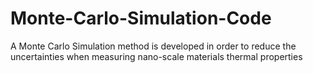 # Monte-Carlo-Simulation-Code
A Monte Carlo Simulation method is developed in order to reduce the uncertainties when measuring nano-scale materials thermal properties
